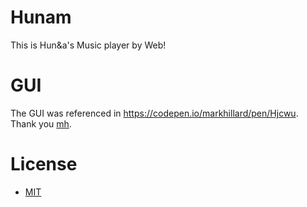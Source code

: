 # Hunam
This is Hun&a's Music player by Web!

# GUI
The GUI was referenced in https://codepen.io/markhillard/pen/Hjcwu. Thank you [mh](http://www.markhillard.com/).

# License
- [MIT](./LICENSE)

